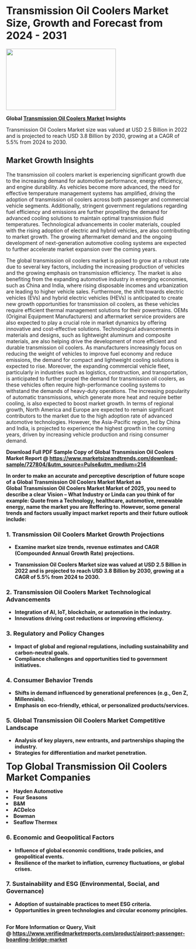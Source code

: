 <H1>Transmission Oil Coolers Market Size, Growth and Forecast from 2024 - 2031</H1><img class="aligncenter size-medium wp-image-584254" src="https://thirdeyenews.in/wp-content/uploads/2024/09/Global-Market-Research-300x168.jpeg" alt="" width="300" height="168" /><p><strong>Global&nbsp;<a href="https://www.marketsizeandtrends.com/download-sample/727804/&amp;utm_source=Pulse&amp;utm_medium=214">Transmission Oil Coolers Market</a> Insights</strong></p><p>Transmission Oil Coolers Market size was valued at USD 2.5 Billion in 2022 and is projected to reach USD 3.8 Billion by 2030, growing at a CAGR of 5.5% from 2024 to 2030.</p><p><h2>Market Growth Insights</h2> <p>The transmission oil coolers market is experiencing significant growth due to the increasing demand for automotive performance, energy efficiency, and engine durability. As vehicles become more advanced, the need for effective temperature management systems has amplified, driving the adoption of transmission oil coolers across both passenger and commercial vehicle segments. Additionally, stringent government regulations regarding fuel efficiency and emissions are further propelling the demand for advanced cooling solutions to maintain optimal transmission fluid temperatures. Technological advancements in cooler materials, coupled with the rising adoption of electric and hybrid vehicles, are also contributing to market growth. The growing aftermarket demand and the ongoing development of next-generation automotive cooling systems are expected to further accelerate market expansion over the coming years.</p> <p><strong></strong></p> <p>The global transmission oil coolers market is poised to grow at a robust rate due to several key factors, including the increasing production of vehicles and the growing emphasis on transmission efficiency. The market is also benefiting from the expanding automotive industry in emerging economies, such as China and India, where rising disposable incomes and urbanization are leading to higher vehicle sales. Furthermore, the shift towards electric vehicles (EVs) and hybrid electric vehicles (HEVs) is anticipated to create new growth opportunities for transmission oil coolers, as these vehicles require efficient thermal management solutions for their powertrains. OEMs (Original Equipment Manufacturers) and aftermarket service providers are also expected to play a crucial role in market dynamics by offering innovative and cost-effective solutions. Technological advancements in materials and designs, such as lightweight aluminum and composite materials, are also helping drive the development of more efficient and durable transmission oil coolers. As manufacturers increasingly focus on reducing the weight of vehicles to improve fuel economy and reduce emissions, the demand for compact and lightweight cooling solutions is expected to rise. Moreover, the expanding commercial vehicle fleet, particularly in industries such as logistics, construction, and transportation, is anticipated to further propel the demand for transmission oil coolers, as these vehicles often require high-performance cooling systems to withstand the demands of heavy-duty operations. The increasing popularity of automatic transmissions, which generate more heat and require better cooling, is also expected to boost market growth. In terms of regional growth, North America and Europe are expected to remain significant contributors to the market due to the high adoption rate of advanced automotive technologies. However, the Asia-Pacific region, led by China and India, is projected to experience the highest growth in the coming years, driven by increasing vehicle production and rising consumer demand. <p><strong></p><p><span class=""><strong>Download Full PDF Sample Copy of Global Transmission Oil Coolers Market Report</strong> @ <a href="https://www.marketsizeandtrends.com/download-sample/727804/&amp;utm_source=Pulse&amp;utm_medium=214" target="_blank">https://www.marketsizeandtrends.com/download-sample/727804/&amp;utm_source=Pulse&amp;utm_medium=214</a></span></p><p>In order to make an accurate and perceptive description of future scope of a Global&nbsp;Transmission Oil Coolers Market Market as Global&nbsp;Transmission Oil Coolers Market Market of 2025, you need to describe a clear Vision &ndash; What Industry or Linda can you think of for example: Quote from a Technology, healthcare, automotive, renewable energy, name the market you are Reffering to. However, some general trends and factors usually impact market reports and their future outlook include:</p><h3>1.&nbsp;<strong>Transmission Oil Coolers Market Growth Projections</strong></h3><ul><li>Examine market size trends, revenue estimates and CAGR (Compounded Annual Growth Rate) projections.</li><li><p>Transmission Oil Coolers Market size was valued at USD 2.5 Billion in 2022 and is projected to reach USD 3.8 Billion by 2030, growing at a CAGR of 5.5% from 2024 to 2030.</p></li></ul><h3>2.&nbsp;<strong>Transmission Oil Coolers Market Technological Advancements</strong></h3><ul><li>Integration of AI, IoT, blockchain, or automation in the industry.</li><li>Innovations driving cost reductions or improving efficiency.</li></ul><h3>3.&nbsp;<strong>Regulatory and Policy Changes</strong></h3><ul><li>Impact of global and regional regulations, including sustainability and carbon-neutral goals.</li><li>Compliance challenges and opportunities tied to government initiatives.</li></ul><h3>4.&nbsp;<strong>Consumer Behavior Trends</strong></h3><ul><li>Shifts in demand influenced by generational preferences (e.g., Gen Z, Millennials).</li><li>Emphasis on eco-friendly, ethical, or personalized products/services.</li></ul><h3>5.&nbsp;<strong>Global Transmission Oil Coolers Market Competitive Landscape</strong></h3><ul><li>Analysis of key players, new entrants, and partnerships shaping the industry.</li><li>Strategies for differentiation and market penetration.</li></ul><p data-pm-slice="1 1 []"><span style="color: inherit; font-family: inherit; font-size: 25px;">Top Global Transmission Oil Coolers Market Companies</span></p><div class="" data-test-id=""><p><li>Hayden Automotive</li><li> Four Seasons</li><li> B&M</li><li> ACDelco</li><li> Bowman</li><li> Seaflow Thermex</li></p></div><h3>6.&nbsp;<strong>Economic and Geopolitical Factors</strong></h3><ul><li>Influence of global economic conditions, trade policies, and geopolitical events.</li><li>Resilience of the market to inflation, currency fluctuations, or global crises.</li></ul><h3>7.&nbsp;<strong>Sustainability and ESG (Environmental, Social, and Governance)</strong></h3><ul><li>Adoption of sustainable practices to meet ESG criteria.</li><li>Opportunities in green technologies and circular economy principles.</li></ul><h2><strong style="font-size: 14px;">For More Information or Query, Visit @&nbsp;</strong><a style="background-color: #ffffff; font-size: 14px;" href="https://www.marketsizeandtrends.com/report/transmission-oil-coolers-market/" target="_blank">https://www.verifiedmarketreports.com/product/airport-passenger-boarding-bridge-market</a></h2>
